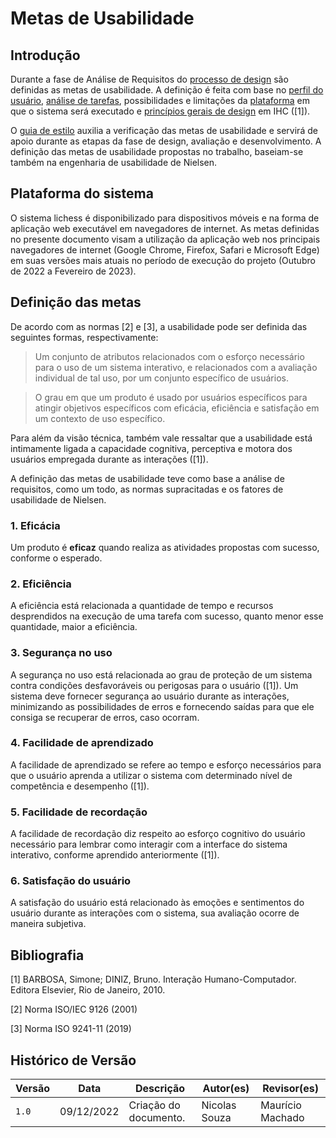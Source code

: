 # Metas de Usabilidade

## Introdução

Durante a fase de Análise de Requisitos do [processo de design](../planejamento/processo_de_design.md) são definidas as metas de usabilidade. A definição é feita com base no [perfil do usuário](./perfil_usuario.md), [análise de tarefas](analise_tarefas.md), possibilidades e limitações da [plataforma](#plataforma-do-sistema) em que o sistema será executado e [princípios gerais de design](principios_gerais.md) em IHC ([1]).

O [guia de estilo](guia_de_estilo.md) auxilia a verificação das metas de usabilidade e servirá de apoio durante as etapas da fase de design, avaliação e desenvolvimento. A definição das metas de usabilidade propostas no trabalho, baseiam-se também na engenharia de usabilidade de Nielsen.

## Plataforma do sistema

O sistema lichess é disponibilizado para dispositivos móveis e na forma de aplicação web executável em navegadores de internet. As metas definidas no presente documento visam a utilização da aplicação web nos principais navegadores de internet (Google Chrome, Firefox, Safari e Microsoft Edge) em suas versões mais atuais no período de execução do projeto (Outubro de 2022 a Fevereiro de 2023).

## Definição das metas

De acordo com as normas [2] e [3], a usabilidade pode ser definida das seguintes formas, respectivamente:

> Um conjunto de atributos relacionados com o esforço necessário para o uso de um sistema
interativo, e relacionados com a avaliação individual de tal uso, por um conjunto específico de
usuários.

> O grau em que um produto é usado por usuários específicos para atingir objetivos específicos
com eficácia, eficiência e satisfação em um contexto de uso específico.

Para além da visão técnica, também vale ressaltar que a usabilidade está intimamente ligada a capacidade cognitiva, perceptiva e motora dos usuários empregada durante as interações ([1]).

A definição das metas de usabilidade teve como base a análise de requisitos, como um todo, as normas supracitadas e os fatores de usabilidade de Nielsen.

### 1. Eficácia

Um produto é **eficaz** quando realiza as atividades propostas com sucesso, conforme o esperado.

### 2. Eficiência

A eficiência está relacionada a quantidade de tempo e recursos desprendidos na execução de uma tarefa com sucesso, quanto menor esse quantidade, maior a eficiência.

### 3. Segurança no uso

A segurança no uso está relacionada ao grau de proteção de um sistema contra condições desfavoráveis ou perigosas para o usuário ([1]). Um sistema deve fornecer segurança ao usuário durante as interações, minimizando as possibilidades de erros e fornecendo saídas para que ele consiga se recuperar de erros, caso ocorram.

### 4. Facilidade de aprendizado

A facilidade de aprendizado se refere ao tempo e esforço necessários para que o usuário aprenda a utilizar o sistema com determinado nível de competência e desempenho ([1]).

### 5. Facilidade de recordação

A facilidade de recordação diz respeito ao esforço cognitivo do usuário necessário para lembrar como interagir com a interface do sistema interativo, conforme aprendido anteriormente ([1]).

### 6. Satisfação do usuário

A satisfação do usuário está relacionado às emoções e sentimentos do usuário durante as interações com o sistema, sua avaliação ocorre de maneira subjetiva.

## Bibliografia

[1] BARBOSA, Simone; DINIZ, Bruno. Interação Humano-Computador. Editora Elsevier, Rio de Janeiro, 2010.

[2] Norma ISO/IEC 9126 (2001)

[3] Norma ISO 9241-11 (2019)

## Histórico de Versão

| Versão | Data       | Descrição                          | Autor(es)     |  Revisor(es)     |
| ------ | ---------- | ---------------------------------- | ------------- | ---------------- |
| `1.0`  | 09/12/2022 | Criação do documento.              | Nicolas Souza | Maurício Machado |
